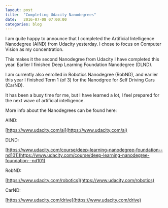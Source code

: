 ```yaml
---
layout: post
title:  "Completing Udacity Nanodegrees"
date:   2016-07-08 07:00:00
categories: blog
---
```

I am quite happy to announce that I completed the Artificial Intelligence Nanodegree (AIND) from Udacity yesterday. I chose to focus on Computer Vision as my concentration.

This makes it the second Nanodegree from Udacity I have completed this year. Earlier I finished Deep Learning Foundation Nanodegree (DLND).

I am currently also enrolled in Robotics Nanodegree (RobND), and earlier this year I finished Term 1 (of 3) for the Nanodgree for Self Driving Cars (CarND).

It has been a busy time for me, but I have learned a lot, I feel prepared for the next wave of artificial intelligence.

More info about the Nanodegrees can be found here:

AIND:

[https://www.udacity.com/ai](https://www.udacity.com/ai)

DLND:

[https://www.udacity.com/course/deep-learning-nanodegree-foundation--nd101](https://www.udacity.com/course/deep-learning-nanodegree-foundation--nd101)

RobND:

[https://www.udacity.com/robotics](https://www.udacity.com/robotics)

CarND:

[https://www.udacity.com/drive](https://www.udacity.com/drive)
